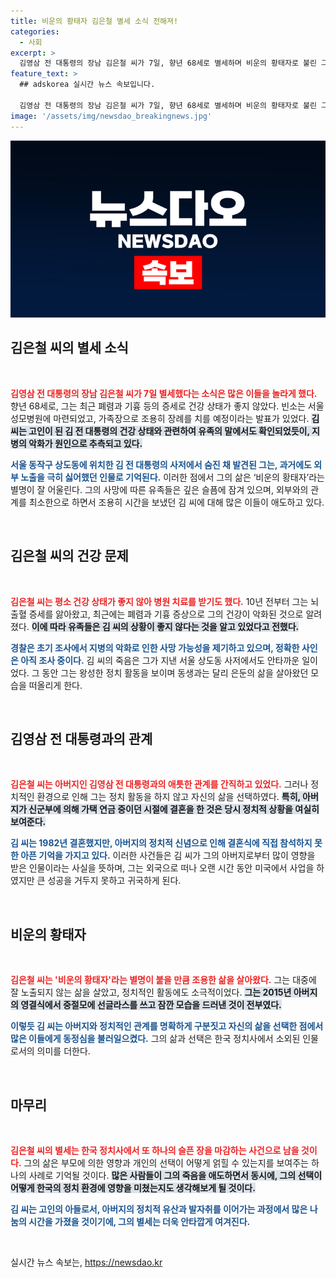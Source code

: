 ```yaml
---
title: 비운의 황태자 김은철 별세 소식 전해져!
categories:
  - 사회
excerpt: >
  김영삼 전 대통령의 장남 김은철 씨가 7일, 향년 68세로 별세하며 비운의 황태자로 불린 그의 삶이 주목받고 있다. 건강 문제로 고생해온 그는 은둔의 삶을 살았던 만큼 조용한 장례가 예고됐다.
feature_text: >
  ## adskorea 실시간 뉴스 속보입니다.

  김영삼 전 대통령의 장남 김은철 씨가 7일, 향년 68세로 별세하며 비운의 황태자로 불린 그의 삶이 주목받고 있다. 건강 문제로 고생해온 그는 은둔의 삶을 살았던 만큼 조용한 장례가 예고됐다.
image: '/assets/img/newsdao_breakingnews.jpg'
---
```


<p><img src="/assets/img/newsdao_breakingnews.jpg" alt="adskorea 속보" /></p>

<h2 data-ke-size="size26">김은철 씨의 별세 소식</h2>

<p data-ke-size="size16">&nbsp;</p>

<p><b><span style="color: #ee2323;">김영삼 전 대통령의 장남 김은철 씨가 7일 별세했다는 소식은 많은 이들을 놀라게 했다.</span></b> 향년 68세로, 그는 최근 폐렴과 기흉 등의 증세로 건강 상태가 좋지 않았다. 빈소는 서울성모병원에 마련되었고, 가족장으로 조용히 장례를 치를 예정이라는 발표가 있었다. <b><span style="background-color: #21538527;">김 씨는 고인이 된 김 전 대통령의 건강 상태와 관련하여 유족의 말에서도 확인되었듯이, 지병의 악화가 원인으로 추측되고 있다.</span></b> </p>

<p><b><span style="color: #1a5490;">서울 동작구 상도동에 위치한 김 전 대통령의 사저에서 숨진 채 발견된 그는, 과거에도 외부 노출을 극히 싫어했던 인물로 기억된다.</span></b> 이러한 점에서 그의 삶은 ‘비운의 황태자’라는 별명이 잘 어울린다. 그의 사망에 따른 유족들은 깊은 슬픔에 잠겨 있으며, 외부와의 관계를 최소한으로 하면서 조용히 시간을 보냈던 김 씨에 대해 많은 이들이 애도하고 있다. </p>

<p data-ke-size="size16">&nbsp;</p>

<h2 data-ke-size="size26">김은철 씨의 건강 문제</h2>

<p data-ke-size="size16">&nbsp;</p>

<p><b><span style="color: #ee2323;">김은철 씨는 평소 건강 상태가 좋지 않아 병원 치료를 받기도 했다.</span></b> 10년 전부터 그는 뇌출혈 증세를 앓아왔고, 최근에는 폐렴과 기흉 증상으로 그의 건강이 악화된 것으로 알려졌다. <b><span style="background-color: #21538527;">이에 따라 유족들은 김 씨의 상황이 좋지 않다는 것을 알고 있었다고 전했다.</span></b> </p>

<p><b><span style="color: #1a5490;">경찰은 초기 조사에서 지병의 악화로 인한 사망 가능성을 제기하고 있으며, 정확한 사인은 아직 조사 중이다.</span></b> 김 씨의 죽음은 그가 지낸 서울 상도동 사저에서도 안타까운 일이었다. 그 동안 그는 왕성한 정치 활동을 보이며 동생과는 달리 은둔의 삶을 살아왔던 모습을 떠올리게 한다.</p>

<p data-ke-size="size16">&nbsp;</p>

<h2 data-ke-size="size26">김영삼 전 대통령과의 관계</h2>

<p data-ke-size="size16">&nbsp;</p>

<p><b><span style="color: #ee2323;">김은철 씨는 아버지인 김영삼 전 대통령과의 애틋한 관계를 간직하고 있었다.</span></b> 그러나 정치적인 환경으로 인해 그는 정치 활동을 하지 않고 자신의 삶을 선택하였다. <b><span style="background-color: #21538527;">특히, 아버지가 신군부에 의해 가택 연금 중이던 시절에 결혼을 한 것은 당시 정치적 상황을 여실히 보여준다.</span></b> </p>

<p><b><span style="color: #1a5490;">김 씨는 1982년 결혼했지만, 아버지의 정치적 신념으로 인해 결혼식에 직접 참석하지 못한 아픈 기억을 가지고 있다.</span></b> 이러한 사건들은 김 씨가 그의 아버지로부터 많이 영향을 받은 인물이라는 사실을 뜻하며, 그는 외국으로 떠나 오랜 시간 동안 미국에서 사업을 하였지만 큰 성공을 거두지 못하고 귀국하게 된다. </p>

<p data-ke-size="size16">&nbsp;</p>

<h2 data-ke-size="size26">비운의 황태자</h2>

<p data-ke-size="size16">&nbsp;</p>

<p><b><span style="color: #ee2323;">김은철 씨는 '비운의 황태자'라는 별명이 붙을 만큼 조용한 삶을 살아왔다.</span></b> 그는 대중에 잘 노출되지 않는 삶을 살았고, 정치적인 활동에도 소극적이었다. <b><span style="background-color: #21538527;">그는 2015년 아버지의 영결식에서 중절모에 선글라스를 쓰고 잠깐 모습을 드러낸 것이 전부였다.</span></b> </p>

<p><b><span style="color: #1a5490;">이렇듯 김 씨는 아버지와 정치적인 관계를 명확하게 구분짓고 자신의 삶을 선택한 점에서 많은 이들에게 동정심을 불러일으켰다.</span></b> 그의 삶과 선택은 한국 정치사에서 소외된 인물로서의 의미를 더한다. </p>

<p data-ke-size="size16">&nbsp;</p>

<h2 data-ke-size="size26">마무리</h2>

<p data-ke-size="size16">&nbsp;</p>

<p><b><span style="color: #ee2323;">김은철 씨의 별세는 한국 정치사에서 또 하나의 슬픈 장을 마감하는 사건으로 남을 것이다.</span></b> 그의 삶은 부모에 의한 영향과 개인의 선택이 어떻게 얽힐 수 있는지를 보여주는 하나의 사례로 기억될 것이다. <b><span style="background-color: #21538527;">많은 사람들이 그의 죽음을 애도하면서 동시에, 그의 선택이 어떻게 한국의 정치 환경에 영향을 미쳤는지도 생각해보게 될 것이다.</span></b> </p>

<p><b><span style="color: #1a5490;">김 씨는 고인의 아들로서, 아버지의 정치적 유산과 발자취를 이어가는 과정에서 많은 나눔의 시간을 가졌을 것이기에, 그의 별세는 더욱 안타깝게 여겨진다.</span></b> </p>

<p data-ke-size="size16">&nbsp;</p>
실시간 뉴스 속보는, <a href="https://newsdao.kr" rel="dofollow">https://newsdao.kr</a>


